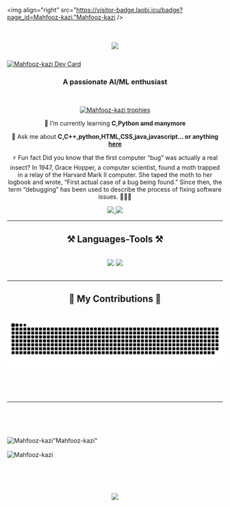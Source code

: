 <img align="right" src="https://visitor-badge.laobi.icu/badge?page_id=Mahfooz-kazi."Mahfooz-kazi />

<h1 align="center">
    <img src="https://readme-typing-svg.herokuapp.com/?font=Righteous&size=35&center=true&vCenter=true&width=500&height=70&duration=4000&lines=Hi+There!+👋;+I'm+Mahfooz+Kazi!;" />
</h1>

<a href="https://app.daily.dev/Mahfooz-kazi"><img src="https://api.daily.dev/devcards/v2/z6YKfBhUdNLL8e1bkjOxg.png?type=default&r=f1h" width="356" alt="Mahfooz-kazi Dev Card"/></a>

<h3 align="center">A passionate AI/ML enthusiast </h3>

<br/>

<!-- Inserting GitHub Profile Trophy -->
<p align="center">
  <a href="https://github.com/Mahfooz-kazii/github-profile-trophy">
    <img src="https://github-profile-trophy.vercel.app/?username=Mahfooz-kazi&theme=darkhub&no-bg=true" alt="Mahfooz-kazi trophies" />
  </a>
</p>

<div align="center">
 
 🌱 I’m currently learning **C,Python amd manymore**

💬 Ask me about **C,C++,python,HTML,CSS,java,javascript... or anything [here](https://github.com/Mahfooz-kazi/Mahfooz-kazi/issues)**

⚡ Fun fact  Did you know that the first computer “bug” was actually a real insect? In 1947, Grace Hopper, a computer scientist, found a moth trapped in a relay of the Harvard Mark II computer. She taped the moth to her logbook and wrote, “First actual case of a bug being found.” Since then, the term “debugging” has been used to describe the process of fixing software issues. 🐛👩‍💻

 </div>
 
<div align="center"> 
  <a href="mailto:mahfoozkazi2008@gmail.com">
    <img src="https://img.shields.io/badge/Gmail-333333?style=for-the-badge&logo=gmail&logoColor=red" />
  </a>
  <a href="https://www.linkedin.com/in/Mahfooz kazi-815804290/" target="_blank">
    <img src="https://img.shields.io/badge/LinkedIn-0077B5?style=for-the-badge&logo=linkedin&logoColor=white" target="_blank" />
  </a>
  <a href="https://Mahfooz-kazi.github.io" target="_blank">
  </a>
</div>

 <hr/>
 
<h2 align="center">⚒️ Languages-Tools ⚒️</h2>
<br/>
<div align="center">
    <img src="https://skillicons.dev/icons?i=python,c,html,css" />
    <img src="https://skillicons.dev/icons?i=vscode,github" /><br>
</div>

<br/>
<hr/>

<div align="center">
  <h2>🐍 My Contributions 🐍</h2>
  <br>
  <img alt="snake eating my contributions" src="https://raw.githubusercontent.com/Mahfooz-kazi/Mahfooz-kazi/output/github-contribution-grid-snake.svg" />
  
  <br/><br/><br/>
</div>

<hr/>

<h2 align="center" style="color: #ffffff;">⚡ Stats ⚡:</h2>
<p align="left" style="background-color: #1a1a1a;"> 
  <!-- Icons for languages and tools -->
</p>

<p><img align="left" src="https://github-readme-stats.vercel.app/api/top-langs?username=&show_icons=true&locale=en&layout=compact&theme=dark" alt=Mahfooz-kazi"Mahfooz-kazi" /></p>

<p>&nbsp;<img align="center" src="https://github-readme-stats.vercel.app/api?username=Mahfooz-kazi&show_icons=true&locale=en&theme=dark" alt=""Mahfooz-kazi /></p>
<p><img align="center" src="https://github-readme-streak-stats.herokuapp.com/?user=Mahfooz-kazi&theme=dark" alt="Mahfooz-kazi" /></p>

<br/>

<h1 align="center">
    <img src="https://readme-typing-svg.herokuapp.com/?font=Righteous&size=35&center=true&vCenter=true&width=500&height=70&duration=5000&lines=Connect+with+me+on+linkedin;+Always+open+to+collab!;" />
</h1>

<br/>
